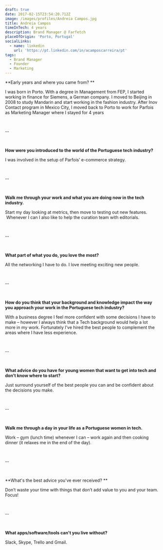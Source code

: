 ```yaml
---
draft: true
date: 2017-02-15T23:54:20.712Z
image: /images/profiles/Andreia Campos.jpg
title: Andreia Campos
timeInTech: 4 years
description: Brand Manager @ Farfetch
placeOfOrigin: 'Porto, Portugal'
socialLinks:
  - name: linkedin
    url: 'https://pt.linkedin.com/in/acamposcarreira/pt'
tags:
  - Brand Manager
  - Founder
  - Marketing
---
```


**Early years and where you came from? **

I was born in Porto. With
a degree in Management from FEP, I started working in finance for Siemens, a
German company. I moved to Beijing in 2008 to study Mandarin and start working
in the fashion industry. After Inov Contact program in Mexico City, I moved
back to Porto to work for Parfois as Marketing Manager where I stayed for 4
years

 

--

 

**How
were you introduced to the world of the Portuguese tech industry?**

I was involved in the
setup of Parfois’ e-commerce strategy.

 

--

 

**Walk me
through your work and what you are doing now in the tech industry.**

Start my day looking at
metrics, then move to testing out new features.  Whenever I can I also like to help the
curation team with editorials.

 

--

 

**What part of what you do, you love the most?**

All the networking I have
to do. I love meeting exciting new people.

 

--

 

**How do
you think that your background and knowledge impact the way you approach your
work in the Portuguese tech industry?**

With a business degree I feel more
confident with some decisions I have to make – however I always think that a
Tech background would help a lot more in my work. Fortunately I’ve hired the
best people to complement the areas where I have less experience.

 

--

 

**What advice do you have for young women that want to get into tech and
don’t know where to start?**

Just surround yourself of
the best people you can and be confident about the decisions you make.

 

--

 

**Walk me
through a day in your life as a Portuguese women in tech.**

Work – gym (lunch time)
whenever I can – work again and then cooking dinner (it relaxes me in the end
of the day).

 

--

 

**What's the best advice you've ever received? **

Don’t waste your time with things that
don’t add value to you and your team. Focus!

 

--

 

**What apps/software/tools can't you live without?**

Slack, Skype, Trello and
Gmail.
